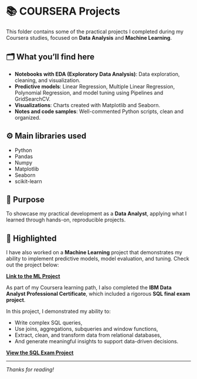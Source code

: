 # 📚 COURSERA Projects

This folder contains some of the practical projects I completed during my Coursera studies, focused on **Data Analysis** and **Machine Learning**.

## 🗂️ What you’ll find here

- **Notebooks with EDA (Exploratory Data Analysis)**: Data exploration, cleaning, and visualization.
- **Predictive models**: Linear Regression, Multiple Linear Regression, Polynomial Regression, and model tuning using Pipelines and GridSearchCV.
- **Visualizations**: Charts created with Matplotlib and Seaborn.
- **Notes and code samples**: Well-commented Python scripts, clean and organized.

## ⚙️ Main libraries used

- Python
- Pandas
- Numpy
- Matplotlib
- Seaborn
- scikit-learn

## 📌 Purpose

To showcase my practical development as a **Data Analyst**, applying what I learned through hands-on, reproducible projects.

## 🌟 Highlighted 

I have also worked on a **Machine Learning** project that demonstrates my ability to implement predictive models, model evaluation, and tuning. Check out the project below:

[**Link to the ML Project**](https://github.com/Tzantza/coursera/blob/main/Practice_project_insurance.ipynb)

As part of my Coursera learning path, I also completed the **IBM Data Analyst Professional Certificate**, which included a rigorous **SQL final exam project**.  

In this project, I demonstrated my ability to:
- Write complex SQL queries,
- Use joins, aggregations, subqueries and window functions,
- Extract, clean, and transform data from relational databases,
- And generate meaningful insights to support data-driven decisions.

[**View the SQL Exam Project**](#)

---

*Thanks for reading!*